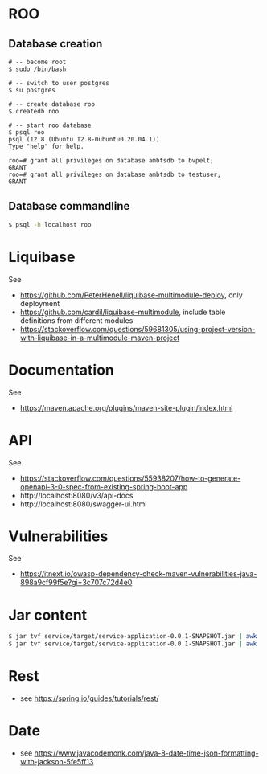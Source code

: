 # ROO

## Database creation

``` 
# -- become root 
$ sudo /bin/bash

# -- switch to user postgres
$ su postgres

# -- create database roo
$ createdb roo

# -- start roo database
$ psql roo
psql (12.8 (Ubuntu 12.8-0ubuntu0.20.04.1))
Type "help" for help.

roo=# grant all privileges on database ambtsdb to bvpelt;
GRANT
roo=# grant all privileges on database ambtsdb to testuser;
GRANT

```

## Database commandline

```bash
$ psql -h localhost roo
```

# Liquibase

See

- https://github.com/PeterHenell/liquibase-multimodule-deploy, only deployment
- https://github.com/cardil/liquibase-multimodule, include table definitions from different modules
- https://stackoverflow.com/questions/59681305/using-project-version-with-liquibase-in-a-multimodule-maven-project

# Documentation

See

- https://maven.apache.org/plugins/maven-site-plugin/index.html

# API

See

- https://stackoverflow.com/questions/55938207/how-to-generate-openapi-3-0-spec-from-existing-spring-boot-app
- http://localhost:8080/v3/api-docs
- http://localhost:8080/swagger-ui.html

# Vulnerabilities

See

- https://itnext.io/owasp-dependency-check-maven-vulnerabilities-java-898a9cf99f5e?gi=3c707c72d4e0

# Jar content

```bash
$ jar tvf service/target/service-application-0.0.1-SNAPSHOT.jar | awk '{ printf("%d\t%s\n", $1, $8); }'
$ jar tvf service/target/service-application-0.0.1-SNAPSHOT.jar | awk '{ print $8 }' | sort -u    
```

# Rest

- see https://spring.io/guides/tutorials/rest/

# Date

- see https://www.javacodemonk.com/java-8-date-time-json-formatting-with-jackson-5fe5ff13
